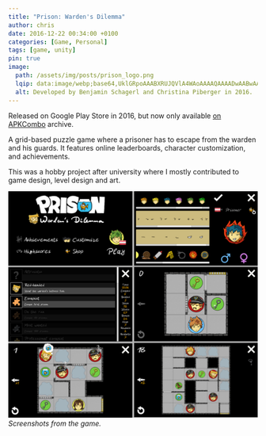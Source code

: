 ```yaml
---
title: "Prison: Warden's Dilemma"
author: chris
date: 2016-12-22 00:34:00 +0100
categories: [Game, Personal]
tags: [game, unity]
pin: true
image:
  path: /assets/img/posts/prison_logo.png
  lqip: data:image/webp;base64,UklGRpoAAABXRUJQVlA4WAoAAAAQAAAADwAABwAAQUxQSDIAAAARL0AmbZurmr57yyIiqE8oiG0bejIYEQTgqiDA9vqnsUSI6H+oAERp2HZ65qP/VIAWAFZQOCBCAAAA8AEAnQEqEAAIAAVAfCWkAALp8sF8rgRgAP7o9FDvMCkMde9PK7euH5M1m6VWoDXf2FkP3BqV0ZYbO6NA/VFIAAAA
  alt: Developed by Benjamin Schagerl and Christina Piberger in 2016.
---
```


Released on Google Play Store in 2016, but now only available [on APKCombo](https://apkcombo.com/prison-warden-s-dilemma/com.SuperiorCoding.PrisonWD/) archive.

A grid-based puzzle game where a prisoner has to escape from the warden and his guards. It features online leaderboards, character customization, and achievements.

This was a hobby project after university where I mostly contributed to game design, level design and art.


![img-description](/assets/img/posts/prison_screenshots.png)
_Screenshots from the game._
